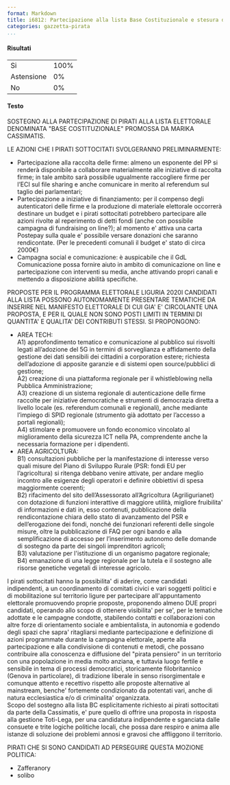 ```yaml
---
format: Markdown
title: i6812: Partecipazione alla lista Base Costituzionale e stesura del programma per partecipazione Regionali Liguria
categories: gazzetta-pirata
...
```


#### Risultati
<table>
<tr><td>Si</td><td>100%</td></tr>
<tr><td>Astensione</td><td>0%</td></tr>
<tr><td>No</td><td>0%</td></tr>
</table>

#### Testo
SOSTEGNO ALLA PARTECIPAZIONE DI PIRATI ALLA LISTA ELETTORALE DENOMINATA "BASE COSTITUZIONALE" PROMOSSA DA MARIKA CASSIMATIS.

LE AZIONI CHE I PIRATI SOTTOCITATI SVOLGERANNO PRELIMINARMENTE:  
-  Partecipazione alla raccolta delle firme: almeno un esponente del PP si renderà disponibile a collaborare materialmente alle iniziative di raccolta firme; in tale ambito sarà possibile ugualmente raccogliere firme per l’ECI sul file sharing e anche comunicare in merito al referendum sul taglio dei parlamentari;  
-  Partecipazione a iniziative di finanziamento: per il compenso degli autenticatori delle firme e la produzione di materiale elettorale occorrerà destinare un budget e i pirati sottocitati potrebbero partecipare alle azioni rivolte al reperimento di detti fondi (anche con possibile campagna di fundraising on line?); al momento e' attiva una carta Postepay sulla quale e' possibile versare donazioni che saranno rendicontate. (Per le precedenti comunali il budget e' stato di circa 2000€)  
-  Campagna social e comunicazione: è auspicabile che il GdL Comunicazione possa fornire aiuto in ambito di comunicazione on line e partecipazione con interventi su media, anche attivando propri canali e mettendo a disposizione abilità specifiche.  

PROPOSTE PER IL PROGRAMMA ELETTORALE LIGURIA 2020I CANDIDATI ALLA LISTA POSSONO AUTONOMAMENTE PRESENTARE TEMATICHE DA INSERIRE NEL MANIFESTO ELETTORALE DI CUI GIA' E' CIRCOLANTE UNA PROPOSTA, E PER IL QUALE NON SONO POSTI LIMITI IN TERMINI DI QUANTITA' E QUALITA' DEI CONTRIBUTI STESSI. SI PROPONGONO:  
-  AREA TECH:  
A1) approfondimento tematico e comunicazione al pubblico sui risvolti legati all’adozione del 5G in termini di sorveglianza e affidamento della gestione dei dati sensibili dei cittadini a corporation estere; richiesta dell’adozione di apposite garanzie e di sistemi open source/pubblici di gestione;  
A2) creazione di una piattaforma regionale per il whistleblowing nella Pubblica Amministrazione;  
A3) creazione di un sistema regionale di autenticazione delle firme raccolte per iniziative democratiche e strumenti di democrazia diretta a livello locale (es. referendum comunali e regionali), anche mediante l’impiego di SPID regionale (strumento già adottato per l’accesso a portali regionali);  
A4) stimolare e promuovere un fondo economico vincolato al miglioramento della sicurezza ICT nella PA, comprendente anche la necessaria formazione per i dipendenti.  
-  AREA AGRICOLTURA:  
B1) consultazioni pubbliche per la manifestazione di interesse verso quali misure del Piano di Sviluppo Rurale (PSR: fondi EU per l’agricoltura) si ritenga debbano venire attivate, per andare meglio incontro alle esigenze degli operatori e definire obbiettivi di spesa maggiormente coerenti;  
B2) rifacimento del sito dell’Assessorato all’Agricoltura (Agriligurianet) con dotazione di funzioni interattive di maggiore utilità, migliore fruibilita' di informazioni e dati in, esso contenuti, pubblicazione della rendicontazione chiara dello stato di avanzamento del PSR e dell’erogazione dei fondi, nonché dei funzionari referenti delle singole misure, oltre la pubblicazione di FAQ per ogni bando e alla semplificazione di accesso per l’inserimento autonomo delle domande di sostegno da parte dei singoli imprenditori agricoli;  
B3) valutazione per l'istituzione di un organismo pagatore regionale;  
B4) emanazione di una legge regionale per la tutela e il sostegno alle risorse genetiche vegetali di interesse agricolo.  

I pirati sottocitati hanno la possibilita' di aderire, come candidati indipendenti, a un coordinamento di comitati civici e vari soggetti politici e di mobilitazione sul territorio ligure per partecipare all'appuntamento elettorale promuovendo proprie proposte, proponendo almeno DUE propri candidati, operando allo scopo di ottenere visibilita' per se', per le tematiche adottate e le campagne condotte, stabilendo contatti e collaborazioni con altre forze di orientamento sociale e ambientalista, in autonomia e godendo degli spazi che sapra' ritagliarsi mediante partecipazione e definizione di azioni programmate durante la campagna elettorale, aperte alla partecipazione e alla condivisione di contenuti e metodi, che possano contribuire alla conoscenza e diffusione del "pirata pensiero" in un territorio con una popolazione in media molto anziana, e tuttavia luogo fertile e sensibile in tema di processi democratici, storicamente filobritannico (Genova in particolare), di tradizione liberale in senso risorgimentale e comunque attento e recettivo rispetto alle proposte alternative al mainstream, benche' fortemente condizionato da potentati vari, anche di natura ecclesiastica e/o di criminalita' organizzata.  
Scopo del sostegno alla lista BC esplicitamente richiesto ai pirati sottocitati da parte della Cassimatis, e' pure quello di offrire una proposta in risposta alla gestione Toti-Lega, per una candidatura indipendente e sganciata dalle consuete e trite logiche politiche locali, che possa dare respiro e anima alle istanze di soluzione dei problemi annosi e gravosi che affliggono il territorio.  

PIRATI CHE SI SONO CANDIDATI AD PERSEGUIRE QUESTA MOZIONE POLITICA:  
-  Zafferanory  
-  solibo
